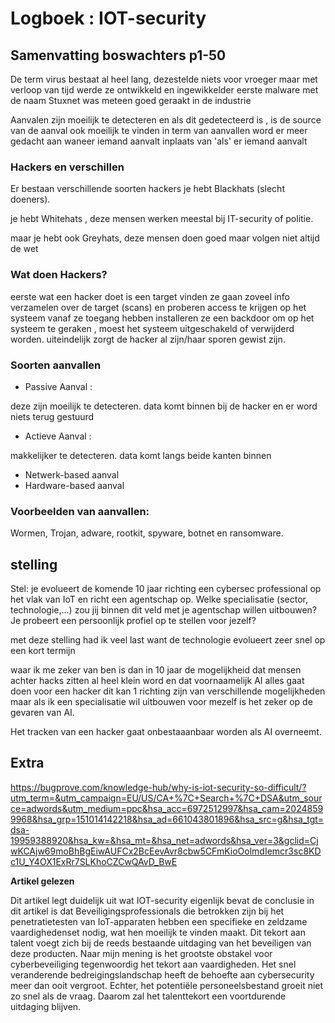 # Logboek : IOT-security

## Samenvatting boswachters p1-50

De term virus bestaat al heel lang, dezestelde niets voor vroeger maar met verloop van tijd werde ze ontwikkeld en ingewikkelder
eerste malware met de naam Stuxnet was meteen goed geraakt in de industrie

Aanvalen zijn moeilijk te detecteren en als dit gedetecteerd is , is de source van de aanval ook moeilijk te vinden
in term van aanvallen word er meer gedacht aan waneer iemand aanvalt inplaats van 'als' er iemand aanvalt

### Hackers en verschillen
Er bestaan verschillende soorten hackers je hebt Blackhats (slecht doeners).

je hebt Whitehats , deze mensen werken meestal bij IT-security of politie.

maar je hebt ook Greyhats, deze mensen doen goed maar volgen niet altijd de wet

### Wat doen Hackers?

eerste wat een hacker doet is een target vinden ze gaan zoveel info verzamelen over de target (scans)
en proberen access te krijgen op het systeem vanaf ze toegang hebben installeren ze een backdoor om op het systeem te geraken , moest het systeem uitgeschakeld of verwijderd worden. uiteindelijk zorgt de hacker al zijn/haar sporen gewist zijn.

### Soorten aanvallen
- Passive Aanval : 

deze zijn moeilijk te detecteren. data komt binnen bij de hacker en er word niets terug gestuurd

- Actieve Aanval :

makkelijker te detecteren. data komt langs beide kanten binnen

- Netwerk-based aanval
- Hardware-based aanval

### Voorbeelden van aanvallen:

Wormen, Trojan, adware, rootkit, spyware, botnet en ransomware.

## stelling

Stel: je evolueert de komende 10 jaar richting een cybersec professional op het vlak van IoT en richt een agentschap op. Welke specialisatie (sector, technologie,...) zou jij binnen dit veld met je agentschap willen uitbouwen? Je probeert een persoonlijk profiel op te stellen voor jezelf? 

met deze stelling had ik veel last want de technologie evolueert zeer snel op een kort termijn

waar ik me zeker van ben is dan in 10 jaar de mogelijkheid dat mensen achter hacks zitten al heel klein word
en dat voornaamelijk AI alles gaat doen voor een hacker dit kan 1 richting zijn van verschillende mogelijkheden
maar als ik een specialisatie wil uitbouwen voor mezelf is het zeker op de gevaren van AI.

Het tracken van een hacker gaat onbestaaanbaar worden als AI overneemt.


## Extra

https://bugprove.com/knowledge-hub/why-is-iot-security-so-difficult/?utm_term=&utm_campaign=EU/US/CA+%7C+Search+%7C+DSA&utm_source=adwords&utm_medium=ppc&hsa_acc=6972512997&hsa_cam=20248599968&hsa_grp=151014142218&hsa_ad=661043801896&hsa_src=g&hsa_tgt=dsa-19959388920&hsa_kw=&hsa_mt=&hsa_net=adwords&hsa_ver=3&gclid=CjwKCAjw69moBhBgEiwAUFCx2BcEevAvr8cbw5CFmKioOolmdIemcr3sc8KDc1U_Y4OX1ExRr7SLKhoCZCwQAvD_BwE

**Artikel gelezen**

Dit artikel legt duidelijk uit wat IOT-security eigenlijk bevat
de conclusie in dit artikel is dat Beveiligingsprofessionals die betrokken zijn bij het penetratietesten van IoT-apparaten hebben een specifieke en zeldzame vaardighedenset nodig, wat hen moeilijk te vinden maakt. Dit tekort aan talent voegt zich bij de reeds bestaande uitdaging van het beveiligen van deze producten. Naar mijn mening is het grootste obstakel voor cyberbeveiliging tegenwoordig het tekort aan vaardigheden. Het snel veranderende bedreigingslandschap heeft de behoefte aan cybersecurity meer dan ooit vergroot. Echter, het potentiële personeelsbestand groeit niet zo snel als de vraag. Daarom zal het talenttekort een voortdurende uitdaging blijven.
